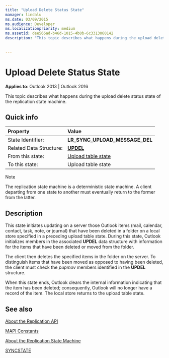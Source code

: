 ```yaml
---
title: "Upload Delete Status State"
manager: lindalu
ms.date: 03/09/2015
ms.audience: Developer
ms.localizationpriority: medium
ms.assetid: dee566ad-b46d-1015-4b0b-6c3313060142
description: "This topic describes what happens during the upload delete status state of the replication state machine."
 
 
---
```


# Upload Delete Status State

**Applies to**: Outlook 2013 | Outlook 2016
  
 This topic describes what happens during the upload delete status state of the replication state machine.
  
## Quick info

|Property |Value |
|:-----|:-----|
|State Identifier:  <br/> |**LR_SYNC_UPLOAD_MESSAGE_DEL** <br/> |
|Related Data Structure:  <br/> |**[UPDEL](updel.md)** <br/> |
|From this state:  <br/> |[Upload table state](upload-table-state.md) <br/> |
|To this state:  <br/> |Upload table state  <br/> |

> [!NOTE]
> The replication state machine is a deterministic state machine. A client departing from one state to another must eventually return to the former from the latter.
  
## Description

This state initiates updating on a server those Outlook items (mail, calendar, contact, task, note, or journal) that have been deleted in a folder on a local store specified in a preceding upload table state. During this state, Outlook initializes members in the associated **UPDEL** data structure with information for the items that have been deleted or moved from the folder.
  
The client then deletes the specified items in the folder on the server. To distinguish items that have been moved as opposed to having been deleted, the client must check the *pupmov* members identified in the **UPDEL** structure.
  
When this state ends, Outlook clears the internal information indicating that the item has been deleted; consequently, Outlook will no longer have a record of the item. The local store returns to the upload table state.
  
## See also

[About the Replication API](about-the-replication-api.md)
  
[MAPI Constants](mapi-constants.md)
  
[About the Replication State Machine](about-the-replication-state-machine.md)
  
[SYNCSTATE](syncstate.md)
